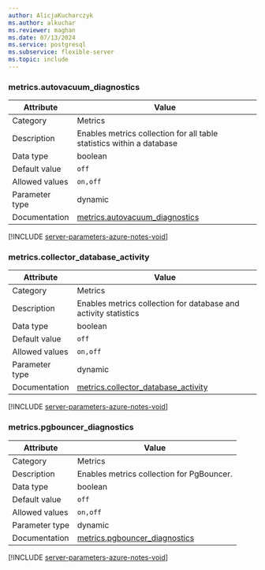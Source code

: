 ```yaml
---
author: AlicjaKucharczyk
ms.author: alkuchar
ms.reviewer: maghan
ms.date: 07/13/2024
ms.service: postgresql
ms.subservice: flexible-server
ms.topic: include
---
```

### metrics.autovacuum_diagnostics

| Attribute      | Value                                                      |
|----------------|------------------------------------------------------------|
| Category       | Metrics  |
| Description    | Enables metrics collection for all table statistics within a database |
| Data type      | boolean   |
| Default value  | `off`         |
| Allowed values | `on,off`       |
| Parameter type | dynamic        |
| Documentation  | [metrics.autovacuum_diagnostics](https://go.microsoft.com/fwlink/?linkid=2274151)      |


[!INCLUDE [server-parameters-azure-notes-void](./server-parameters-azure-notes-void.md)]



### metrics.collector_database_activity

| Attribute      | Value                                                      |
|----------------|------------------------------------------------------------|
| Category       | Metrics  |
| Description    | Enables metrics collection for database and activity statistics       |
| Data type      | boolean   |
| Default value  | `off`         |
| Allowed values | `on,off`       |
| Parameter type | dynamic        |
| Documentation  | [metrics.collector_database_activity](https://go.microsoft.com/fwlink/?linkid=2274151) |


[!INCLUDE [server-parameters-azure-notes-void](./server-parameters-azure-notes-void.md)]



### metrics.pgbouncer_diagnostics

| Attribute      | Value                                                      |
|----------------|------------------------------------------------------------|
| Category       | Metrics  |
| Description    | Enables metrics collection for PgBouncer.                             |
| Data type      | boolean   |
| Default value  | `off`         |
| Allowed values | `on,off`       |
| Parameter type | dynamic        |
| Documentation  | [metrics.pgbouncer_diagnostics](https://go.microsoft.com/fwlink/?linkid=2274151)       |


[!INCLUDE [server-parameters-azure-notes-void](./server-parameters-azure-notes-void.md)]



